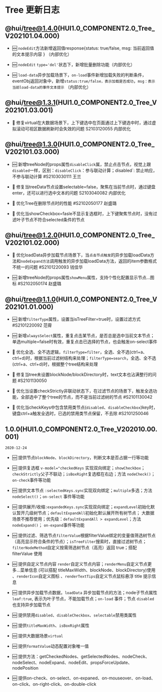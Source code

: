 # Tree 更新日志

## @hui/tree@1.4.0(HUI1.0_COMPONENT2.0_Tree_V202101.04.000)

- 🆕 `nodeEdit`方法新增返回值response{status: true/false, msg: 当前返回值的文本提示内容 } （内部优化）

- 🆕 `nodeEdit` `type='del'`状态下，新增批量删除功能（内部优化）

- 🆕 `load-data`异步加载场景下，`on-load`事件新增加载失败的判断条件，eventObj返回对象中，新增`status:true/false，表示加载是否成功`，`msg：表示当前load-data的事件文本提示` （内部优化）

## @hui/tree@1.3.1(HUI1.0_COMPONENT2.0_Tree_V202101.03.001)

- 🐞 修复virtual在大数据场景下，上下键选中在页面通过上下键选中时，通过虚拟滚动可视区数据刷新时会失效的问题 S2103120055 内部优化

## @hui/tree@1.3.0(HUI1.0_COMPONENT2.0_Tree_V202101.03.000)

- 🆕 新增treeNode的props属性`disableClick`属，禁止点击节点，视觉上跟`disabled`一样，区别：`disableClick`：参与联动计算；disabled`: 禁止响应，不参与联动计算 #S2103030111 王兰

- 🐞 修复当treeData节点设置selectable=false，聚焦在当前节点时，通过键盘enter，还可以进行选中文本的问题 S2103040082 内部优化

- 🌟 优化Tree在删除节点时的性能 #S2102050177 赵盛璐

- 🌟 优化当showCheckbox=fasle不显示复选框时，上下键聚焦节点时，没有过滤叶子节点不符合selected条件的节点

## @hui/tree@1.2.0(HUI1.0_COMPONENT2.0_Tree_V202101.02.000)

- 🌟 优化loadData异步加载节点场景下，当`点击节点触发`的异步加载loadData方法和`nodeExpand方法`调用触发的异步加载loadData方法，返回的item参数格式不统一的问题 #S2101220093 钱佳华

- 🆕 新增treeNode的props属性`showMenu`属性，支持个性化配置显示节点...图标  #S2102050174 赵盛璐

## @hui/tree@1.1.0(HUI1.0_COMPONENT2.0_Tree_V202101.01.000)

- 🆕 新增`filterType`属性，设置当isTreeFilter=true时，设置过滤方式 #S2101220092 范霄

- 🆕 新增`alwaysSelect`属性，重复点击某节点，是否总是选中当前文本节点；单选multiple=false时有效，重复点击已选择的节点，也会触发on-select事件

- 🌟 优化全选、全不选逻辑，`filterType=filter`，全选、全不选(ctrl+a、ctrl+d)时，根据当前过滤树结构来处理；`filterType=search`，全选、全不选(ctrl+a、ctrl+d)时，根据整个tree结构来处理

- 🐞 修复当tree未设置blockNode/blockDirectory时，text文本也沾满整行的问题 #S2101130050

- 🌟 优化当设置checkStrictly非联动状态下，在过滤节点的场景下，触发全选功能，全部选中了整个tree的节点，而不是当前过滤树的节点 #S2101130042

- 🌟 优化当checkKeys中包含禁用类节点(`disabled`、`disableCheckbox`)key时，键盘ctrl+a触发全选时，已选的禁用类节点保留，不去除 #S2101250046

## 1.0.0(HUI1.0_COMPONENT2.0_Tree_V202010.00.001)

`2020-12-24`

- 🆕 提供节点`blockNode`、`blockDirectory`，判断文本是否占据一行等功能

- 🆕 提供复选框 `v-model="checkedKeys` 实现双向绑定；`showCheckbox`；`checkStrictly`父子不联动；`isBoxRight`复选框在右边；方法 `nodeCheck()`； `on-check`事件等功能

- 🆕 提供文本节点 `:selectedKeys.sync`实现双向绑定；`multiple`多选；方法 `nodeSelect()`；`on-select` 事件等功能

- 🆕 提供展开/收缩`:expandedKeys.sync`实现双向绑定；`expandLevel`初始化默认暂开几级树节点；`defaultExpandAll`初始化默认展开所有树节点； 大数据场景不推荐使用；优先级：`defaultExpandAll > expandLevel`；方法`nodeExpand()`； `on-expand`事件等功能

- 🆕 提供过滤、筛选节点`filterValue`根据filterValue绑定的变量值筛选树节点（高亮显示符合条件的节点）；`isTreeFilter`搜索时，直接过滤树节点；
`filterNodeMethod`自定义按需筛选树节点（高亮）返回 true；搭配 filterValue 使用

- 🆕 提供自定义节点内容 `render`自定义节点内容；`renderMenu`自定义节点更多...菜单信息 (可以搭配 titleMaxWidth、blockNode、blockDirectory)使用 、`renderIcon`自定义图标 、`renderTextTips`自定义节点鼠标悬浮 title 提示信息

- 🆕 提供异步加载节点数据，`loadData` 异步加载节点的方法；node子节点属性 `leaf:true`, 表示为叶子节点，不能加载节点；`on-load` 事件；节点 `disabled`也支持异步加载节点

- 🆕 提供禁用`disabled`、`disableCheckbox`、`selectable`禁用类属性

- 🆕 提供`titleMaxWidth`、`isBoxRight`属性

- 🆕 提供大数据场景`virtual`

- 🆕 提供`formatValue`动态配置对象唯一值

- 🆕 提供方法：getCheckedNodes、getSelectedNodes、nodeCheck、nodeSelect、nodeExpand、nodeEdit、propsForceUpdate、nodePosition

- 🆕 提供on-check、on-select、on-expaned、on-mouseover、on-load、on-click、on-right-click、on-double-click
